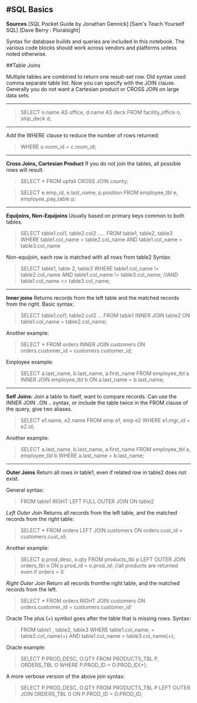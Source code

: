 #SQL Basics
------
**Sources**
[SQL Pocket Guide by Jonathan Gennick]
[Sam's Teach Yourself SQL]
[Dave Berry : Pluralsight]


Syntax for database builds and queries are included in this notebook.
The various code blocks should work across vendors and platforms unless noted otherwise.

##Table Joins


Multiple tables are combined to return one result-set row.
Old syntax used comma separate table list. Now you can specify with the JOIN clause.
Generally you do not want a Cartesian product or CROSS JOIN on large data sets.
___
>SELECT o.name AS office, d.name AS deck
>FROM facility_office o, ship_deck d;
___

Add the WHERE clause to reduce the number of rows returned:
>WHERE o.room_id = c.room_id;


___
**Cross Joins, Cartesian Product**
If you do not join the tables, all possible rows will result.

>SELECT *
>FROM upfall CROSS JOIN county;

>SELECT e.emp_id, e.last_name, p.position
>FROM employee_tbl e,
>     employee_pay_table p;

___
**Equijoins, Non-Equijoins**
Usually based on primary keys common to both tables. 

>SELECT table1.col1, table2.col2 .....
>FROM table1, table2, table3
>WHERE table1.col_name = table2.col_name
> AND table1.col_name = table3.col_name


Non-equijoin, each row is matched with all rows from table2 
Syntax:
>SELECT table1, table 2, table3
>WHERE table1.col_name != table2.col_name
>AND table1.col_name != table3.col_name;
>//AND table1.col_name <> table3.col_name;


___
**Inner joins**
Returns records from the left table and the matched records from the right.
Basic syntax:
>SELECT  table1.col1, table2.col2 ...
>FROM table1
>INNER JOIN table2 ON table1.col_name = table2.col_name;

Another example:
>SELECT *
>FROM orders
>INNER JOIN customers
>ON orders.customer_id = customers.customer_id;


Employee example:
>SELECT a.last_name, b.last_name, a.first_name
>FROM employee_tbl a
>INNER JOIN employee_tbl b
>ON a.last_name = b.last_name;


___
**Self Joins:** 
Join a table to itself, want to compare records.
Can use the INNER JOIN ..ON .. syntax, or include the table twice in
the FROM clause of the query, give two aliases. 
>SELECT e1.name, e2.name
>FROM emp e1, emp e2
>WHERE e1.mgr_id = e2.id;

Another example:
>SELECT a.last_name, b.last_name, a.first_name
>FROM employee_tbl a,
>     employee_tbl b
>WHERE a.last_name = b.last_name;




___
**Outer Joins**
Return all rows in table1, even if related row in table2 does not exist.

General syntax:
>FROM table1
>RIGHT LEFT FULL OUTER JOIN
>ON table2

*Left Outer Join*
Returns all records from the left table, and the matched records from the right table:
>SELECT *
>FROM orders
>LEFT JOIN customers
>ON orders.cust_id = customers.cust_id;

Another example:
>SELECT p.prod_desc, o.qty
>FROM products_tbl p
>LEFT OUTER JOIN orders_tbl o
>ON p.prod_id = o.prod_id;
>//all products are returned even if orders = 0

*Right Outer Join*
Return all records fromthe right table, and the matched records from the left.
>SELECT *
>FROM orders
>RIGHT JOIN customers
>ON orders.customer_id = customers.customer_id'




Oracle The plus (+) symbol goes after the table that is missing rows.
Syntax:
>FROM table1 , table2, table3
>WHERE table1.col_name, = table2.col_name(+)
>AND table1.col_name = table3.col_name(+);

Oracle example:
>SELECT P.PROD_DESC, O.QTY
>FROM PRODUCTS_TBL P,
>     ORDERS_TBL O
>WHERE P.PROD_ID = O.PROD_ID(+);

A more verbose version of the above join syntax:
>SELECT P.PROD_DESC, O.QTY
>FROM PRODUCTS_TBL P
>LEFT OUTER JOIN ORDERS_TBL 0
>ON P.PROD_ID = O.PROD_ID;

